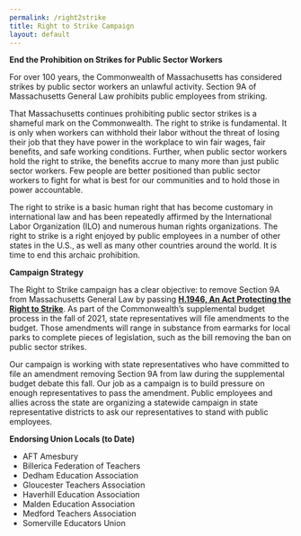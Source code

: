 ```yaml
---
permalink: /right2strike
title: Right to Strike Campaign
layout: default
---
```

<CenteredImage img="/img/right-to-strike_website.jpg" alt=""/>

<NGPVanForm formId="https://secure.everyaction.com/v1/Forms/IT9iifOukEyDNGdYdy9mTQ2" />

**End the Prohibition on Strikes for Public Sector Workers**

For over 100 years, the Commonwealth of Massachusetts has considered strikes by public sector workers an unlawful activity. Section 9A of Massachusetts General Law prohibits public employees from striking. 

<CenteredImage img="/img/section-9a-a-_small_small_small.jpg" alt="Section 9A"/>

That Massachusetts continues prohibiting public sector strikes is a shameful mark on the Commonwealth. The right to strike is fundamental. It is only when workers can withhold their labor without the threat of losing their job that they have power in the workplace to win fair wages, fair benefits, and safe working conditions. Further, when public sector workers hold the right to strike, the benefits accrue to many more than just public sector workers. Few people are better positioned than public sector workers to fight for what is best for our communities and to hold those in power accountable. 

The right to strike is a basic human right that has become customary in international law and has been repeatedly affirmed by the International Labor Organization (ILO) and numerous human rights organizations. The right to strike is a right enjoyed by public employees in a number of other states in the U.S., as well as many other countries around the world. It is time to end this archaic prohibition.

**Campaign Strategy**

The Right to Strike campaign has a clear objective: to remove Section 9A from Massachusetts General Law by passing **[H.1946, An Act Protecting the Right to Strike](https://malegislature.gov/Bills/192/H1946/BillHistory)**. As part of the Commonwealth’s supplemental budget process in the fall of 2021, state representatives will file amendments to the budget. Those amendments will range in substance from earmarks for local parks to complete pieces of legislation, such as the bill removing the ban on public sector strikes.

Our campaign is working with state representatives who have committed to file an amendment removing Section 9A from law during the supplemental budget debate this fall. Our job as a campaign is to build pressure on enough representatives to pass the amendment. Public employees and allies across the state are organizing a statewide campaign in state representative districts to ask our representatives to stand with public employees.

**Endorsing Union Locals (to Date)** 

* AFT Amesbury
* Billerica Federation of Teachers
* Dedham Education Association 
* Gloucester Teachers Association 
* Haverhill Education Association
* Malden Education Association 
* Medford Teachers Association
* Somerville Educators Union
